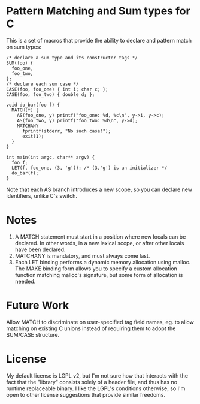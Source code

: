 # Pattern Matching and Sum types for C
This is a set of macros that provide the ability to declare and pattern match on sum types:

    /* declare a sum type and its constructor tags */
    SUM(foo) {
      foo_one,
      foo_two,
    };
    /* declare each sum case */
    CASE(foo, foo_one) { int i; char c; };
    CASE(foo, foo_two) { double d; };
    
    void do_bar(foo f) {
      MATCH(f) {
        AS(foo_one, y) printf("foo_one: %d, %c\n", y->i, y->c);
        AS(foo_two, y) printf("foo_two: %d\n", y->d);
        MATCHANY 
          fprintf(stderr, "No such case!");
          exit(1);
      }
    }
    
    int main(int argc, char** argv) {
      foo f;
      LET(f, foo_one, (3, 'g')); /* (3,'g') is an initializer */
      do_bar(f);
    }

Note that each AS branch introduces a new scope, so you can declare new identifiers, unlike C's switch.

# Notes
 1. A MATCH statement must start in a position where new locals can be declared. In other words, in a new lexical scope, or after other locals have been declared.
 2. MATCHANY is mandatory, and must always come last.
 3. Each LET binding performs a dynamic memory allocation using malloc. The MAKE binding form allows you to specify a custom allocation function matching malloc's signature, but some form of allocation is needed.

# Future Work
Allow MATCH to discriminate on user-specified tag field names, eg. to allow matching on existing C unions instead of requiring them to adopt the SUM/CASE structure.

# License
My default license is LGPL v2, but I'm not sure how that interacts with the fact that the "library" consists solely of a header file, and thus has no runtime replaceable binary. I like the LGPL's conditions otherwise, so I'm open to other license suggestions that provide similar freedoms.

